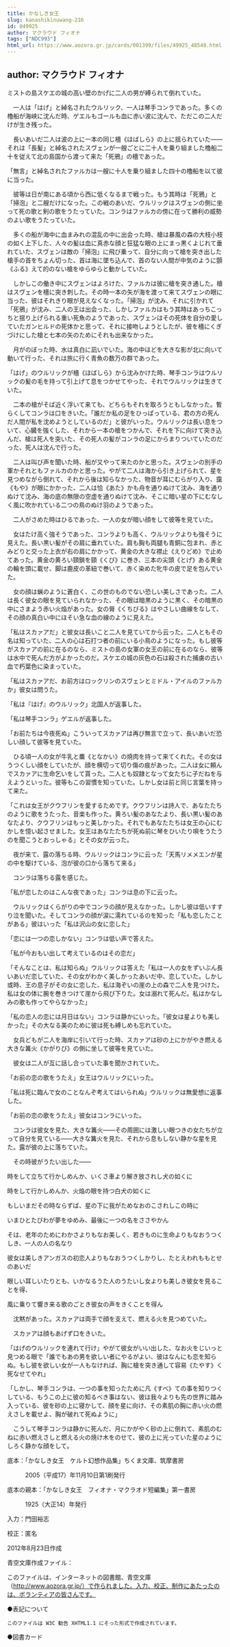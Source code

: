 ```yaml
---
title: かなしき女王
slug: kanashikinuwang-216
id: 049925
author: マクラウド フィオナ
tags: ["NDC993"]
html_url: https://www.aozora.gr.jp/cards/001399/files/49925_48548.html
---
```


## author: マクラウド フィオナ

ミストの島スケエの城の高い壁のかげに二人の男が縛られて倒れていた。

　一人は「はげ」と綽名されたウルリック、一人は琴手コンラであった。多くの櫓船が海峡に沈んだ時、ゲエルもゴールも血に赤い波に沈んで、ただこの二人だけが生き残った。

　長いあいだ二人は波の上に一本の同じ檣《ほばしら》の上に揺られていた――それは「長髪」と綽名されたスヴェンが一艘ごとに二十人を乗り組ました櫓船二十を従えて北の島国から渡って来た「死鴉」の檣であった。

「無言」と綽名されたファルカは一艘に十人を乗り組ました四十の櫓船を以て彼に当った。

　彼等は日が南にある頃から西に低くなるまで戦った。もう其時は「死鴉」と「掃泡」と二艘だけになった。この戦のあいだ、ウルリックはスヴェンの側に坐って死の歌と剣の歌をうたっていた。コンラはファルカの傍に在って勝利の威勢のよい歌をうたっていた。

　多くの船が海中に血まみれの混乱の中に出会った時、槍は暴風の森の大枝小枝の如く上下した、人々の髪は血に真赤な顔と狂猛な眼の上にまっ黒くよじれて垂れていた、スヴェンは敵の「掃泡」に飛び乗って、自分に向って槍を突き出した槍手の首をちょん切った、首は海に墜ち込んで、首のない人間が中気のように顫《ふる》えて的のない槍をゆらゆらと動かしていた。

　しかしこの働き中にスヴェンはよろけた、ファルカは彼に槍を突き通した。槍はスヴェンを檣に突き刺した。その時一本の矢が海を渡って来てスヴェンの眼に当った、彼はそれきり眼が見えなくなった。「掃泡」が沈み、それに引かれて「死鴉」が沈み、二人の王は出会った、しかしファルカはもう其時はあっちこっちと揺り上げられる重い死魚のようであった、スヴェンはその死体を自分の愛していたガンヒルドの死体かと思って、それに接吻しようとしたが、彼を檣にくぎづけにした槍と七本の矢のためにそれも出来なかった。

　月がのぼった時、水は真白に凪いでいた。海の中ほどを大きな影が北に向いて動いて行った、それは旅に行く青魚の数万の群であった。

「はげ」のウルリックが檣《ほばしら》から沈みかけた時、琴手コンラはウルリックの髪の毛を持って引上げて息をつかせてやった、それでウルリックは生きていた。

　二本の槍がそば近く浮いて来ても、どちらもそれを取ろうともしなかった。暫らくしてコンラは口をきいた。「誰だか私の足をひっぱっている、君の方の死んだ人間が私を沈めようとしているのだ」と彼がいった。ウルリックは長い息をついて、心臓を強くした、それから一本の槍をつかんで、それを下に向けて突き込んだ、槍は死人を突いた、その死人の髪がコンラの足にからまりついていたのだった、死人は沈んで行った。

　二人は叫び声を聞いた時、船が又やって来たのかと思った。スヴェンの別手の軍かそれともファルカのかと思った。やがて二人は海から引き上げられて、星を見つめながら倒れて、それから後は知らなかった、物音が耳にむらがり入り、靄《もや》が眼にかかった、二人は恰《あた》かも舟を通りぬけて沈み、海を通りぬけて沈み、海の底の無限の空虚を通りぬけて沈み、そこに暗い星の下にむなしく風に吹かれている二つの鳥のぬけ羽のようであった。

　二人がさめた時はひるであった、一人の女が暗い顔をして彼等を見ていた。

　女はたけ高く強そうであった、コンラよりも高く、ウルリックよりも強そうに見えた。長い黒い髪がその肩に垂れていた。肩も胸も両腿も青銅に包まれ、赤とみどりと交った上衣が右の肩にかかって、黄金の大きな襟止《えりどめ》で止めてあった。黄金の黄ろい頸鎖を頸《くび》に巻き、三本の尖頭《とげ》ある黄金の輪を頭に載せ、脚は鹿皮の革紐で巻いて、赤く染めた牝牛の皮で足を包んでいた。

　女の顔は蝋のように蒼白く、この世のものでない恐しい美しさであった。二人は長く彼女の眼を見ていられなかった、その眼は暗黒のように黒く、その暗黒の中にさまよう赤い火焔があった。女の脣《くちびる》はやさしい曲線をなして、その顔の真白い中にほそい急な血の線のように見えた。

「私はスカァアだ」と彼女は長いこと二人を見ていてから云った。二人ともその名は知っていた、二人の心は石打つ者の前にいる小鳥のようになった。もし彼等がスカァアの前に在るのなら、ミストの島の女軍の女王の前に在るのなら、彼等は水中で死んだ方がよかったのだ。スケエの城の灰色の石は殺された捕虜の古い血で朽葉色に染まっていた。

「私はスカァアだ、お前方はロックリンのスヴェンとミドル・アイルのファルカか」彼女は問うた。

「私は『はげ』のウルリック」北国人が返事した。

「私は琴手コンラ」ゲエルが返事した。

「お前たちは今夜死ぬ」こういってスカァアは再び無言で立って、長いあいだ恐しい顔して彼等を見ていた。

　ひる頃一人の女が牛乳と麋《となかい》の焼肉を持って来てくれた。その女はうつくしい顔をしていたが、顔を横切って切り傷の痕があった。二人は女に頼んでスカァアに生命乞いをして貰った。二人とも奴隷となって女たちに子だねを与えようといった。彼等もこの習慣を知っていた。しかし女は前と同じ言葉を持って来た。

「これは女王がクウフリンを愛するためです。クウフリンは詩人で、あなたたちのように歌をうたった、音楽も作った。黄ろい髪のあなたより、長い黒い髪のあなたより、クウフリンはもっと美しかった。それでもあなたたちは女王の心にむかしを憶い起させました。女王はあなたたちが死ぬ前に琴をひいたり唄をうたうのを聞こうとおっしゃる」とその女が云った。

　夜が来て、露の落ちる時、ウルリックはコンラに云った「天馬リメメエンが星の中を駆けている、泡が彼の口から落ちて来る」

　コンラは落ちる露を感じた。

「私が恋したのはこんな夜であった」コンラは息の下に云った。

　ウルリックはくらがりの中でコンラの顔が見えなかった。しかし彼は低いすすり泣を聞いた。そしてコンラの顔が涙に濡れているのを知った「私も恋したことがある」彼はいった「私は沢山の女に恋した」

「恋には一つの恋しかない」コンラは低い声で答えた。

「私が今おもい出して考えているのはその恋だ」

「そんなことは、私は知らぬ」ウルリックは答えた「私は一人の女をずいぶん長いあいだ恋していた、その女がわかく美しかったあいだ中、恋していた。しかし或時、王の息子がその女に恋した、私は海ぞいの崖の上の森で二人を見つけた。私は女の体に腕を巻きつけて崖から飛び下りた。女は溺れて死んだ。私はかなしみの歌も作ってやらなかった」

「私の恋人の恋には月日はない」コンラは静かにいった。「彼女は星よりも美しかった」その大なる美のために彼は死も縛しめも忘れていた。

　女兵どもが二人を海岸に引いて行った時、スカァアは砂の上にかがやき燃える大きな篝火《かがりび》の側に坐して彼等を見ていた。

　彼女は二人が互に話し合っていた事を聞かされていた。

「お前の恋の歌をうたえ」女王はウルリックにいった。

「私は死に臨んで女のことなんぞ考えてはいられぬ」ウルリックは無愛想に返事した。

「お前の恋の歌をうたえ」彼女はコンラにいった。

　コンラは彼女を見た、大きな篝火――その周囲には激しい眼つきの女たちが立って自分を見ている――大きな篝火を見た、それから息もしない静かな星を見た。露が彼の上に落ちていた。

　その時彼がうたい出した――



時をして立ちて行かしめんか、いくさ車より解き放されし犬の如くに

時をして行かしめんか、火焔の眼を持つ白犬の如くに

もしいまだその時ならずば、星の下に我がためなおのこされしこの時に

いまひとたびわが夢をゆめみ、最後に一つの名をささやかん

そは、老年のためにわかさよりもなお美しく、若きものに生命よりもなおうつくしき、一人の人の名なり

彼女は美しきアンガスの初恋人よりもなおうつくしかりし、たとえわれももとせのあいだ

眼しい耳しいたりとも、いかなるうた人のうたいし女よりも美しき彼女を見ることを得、

風に乗りて響き来る歌のごとき彼女の声をきくことを得ん



　沈黙があった。スカァアは両手で顔を支えて、燃える火を見つめていた。

　スカァアは顔もあげず口をきいた。

「はげのウルリックを連れて行け」やがて彼女がいい出した、なお火をじいっと見つめる眼で「誰でもあの男を欲しい者にやるがよい、彼はなんにも恋を知らぬ。もし彼を欲しい女が一人もなければ、胸に槍を突き通して容易《たやす》く死なせてやれ」

「しかし、琴手コンラは、一つの事を知ったために凡《すべ》ての事を知りつくしている、もうこの上に彼の知るべき事はない、彼は我々よりも先の世界に踏み入っている、彼を砂の上に寝かして、顔を星に向け、その素肌の胸に赤い火の燃えさしを載せよ、胸が破れて死ぬように」

　こうして琴手コンラは静かに死んだ、月にかがやく砂の上に倒れて、素肌のむねに赤い燃えさしと燃える火の焼け木をのせて、彼の上に光っていた星のようにしろく静かな顔をして。













底本：「かなしき女王　ケルト幻想作品集」ちくま文庫、筑摩書房

　　　2005（平成17）年11月10日第1刷発行

底本の親本：「かなしき女王　フィオナ・マクラオド短編集」第一書房

　　　1925（大正14）年発行

入力：門田裕志

校正：匿名

2012年8月23日作成

青空文庫作成ファイル：

このファイルは、インターネットの図書館、青空文庫（http://www.aozora.gr.jp/）で作られました。入力、校正、制作にあたったのは、ボランティアの皆さんです。











●表記について


	このファイルは W3C 勧告 XHTML1.1 にそった形式で作成されています。







●図書カード